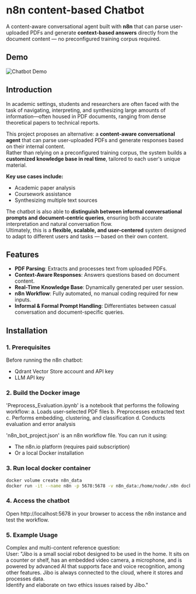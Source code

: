 # n8n content-based Chatbot

A content-aware conversational agent built with **n8n** that can parse user-uploaded PDFs and generate **context-based answers** directly from the document content — no preconfigured training corpus required.

## Demo
![Chatbot Demo](images/demo.gif)  

## Introduction
In academic settings, students and researchers are often faced with the task of navigating, interpreting, and synthesizing large amounts of information—often housed in PDF documents, ranging from dense theoretical papers to technical reports.

This project proposes an alternative: a **content-aware conversational agent** that can parse user-uploaded PDFs and generate responses based on their internal content.  
Rather than relying on a preconfigured training corpus, the system builds a **customized knowledge base in real time**, tailored to each user's unique material.  

**Key use cases include:**
- Academic paper analysis
- Coursework assistance
- Synthesizing multiple text sources

The chatbot is also able to **distinguish between informal conversational prompts and document-centric queries**, ensuring both accurate interpretation and natural conversation flow.  
Ultimately, this is a **flexible, scalable, and user-centered** system designed to adapt to different users and tasks — based on their own content.

## Features
- **PDF Parsing**: Extracts and processes text from uploaded PDFs.
- **Context-Aware Responses**: Answers questions based on document content.
- **Real-Time Knowledge Base**: Dynamically generated per user session.
- **n8n Workflow**: Fully automated, no manual coding required for new inputs.
- **Informal & Formal Prompt Handling**: Differentiates between casual conversation and document-specific queries.

## Installation

### 1. Prerequisites
Before running the n8n chatbot:

- Qdrant Vector Store account and API key
- LLM API key

### 2. Build the Docker image
'Preprocess_Evaluation.ipynb' is a notebook that performs the following workflow:
a\. Loads user-selected PDF files
b\. Preprocesses extracted text
c\. Performs embedding, clustering, and classification
d\. Conducts evaluation and error analysis

'n8n_bot_project.json' is an n8n workflow file. You can run it using:
- The n8n.io platform (requires paid subscription)
- Or a local Docker installation

### 3. Run local docker container
```bash
docker volume create n8n_data
docker run -it --name n8n -p 5678:5678 -v n8n_data:/home/node/.n8n docker.n8n.io/n8nio/n8n
```

### 4. Access the chatbot
Open http://localhost:5678 in your browser to access the n8n instance and test the workflow.


### 5. Example Usage
Complex and multi-content reference question:  
User: "Jibo is a small social robot designed to be used in the home. It sits on a counter or shelf, has an embedded video camera, a microphone, and is powered by advanced AI that supports face and voice recognition, among other features. Jibo is always connected to the cloud, where it stores and processes data.   
Identify and elaborate on two ethics issues raised by Jibo."  

